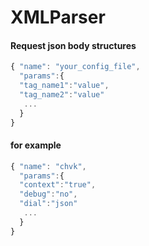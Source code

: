 # XMLParser

#### Request json body structures
```javascript
{ "name": "your_config_file",
  "params":{
  "tag_name1":"value",
  "tag_name2":"value"
   ...
  }
}
```

#### for example
```javascript
{ "name": "chvk",
  "params":{
  "context":"true",
  "debug":"no",
  "dial":"json"
   ...
  }
}
```
